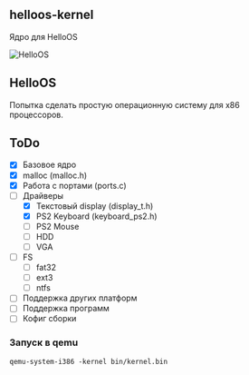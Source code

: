 ## helloos-kernel
Ядро для HelloOS<br>

![HelloOS](https://github.com/qbaddev/HelloOS/raw/master/screen.jpg)
<br>
## HelloOS
Попытка сделать простую операционную систему для x86 процессоров.<br/>

## ToDo
- [x] Базовое ядро
- [x] malloc (malloc.h)
- [x] Работа с портами (ports.c)
- [ ] Драйверы
    - [x] Текстовый display (display_t.h)
    - [x] PS2 Keyboard (keyboard_ps2.h)
    - [ ] PS2 Mouse
    - [ ] HDD
    - [ ] VGA
- [ ] FS
    - [ ] fat32
    - [ ] ext3
    - [ ] ntfs
- [ ] Поддержка других платформ
- [ ] Поддержка программ
- [ ] Кофиг сборки

### Запуск в qemu
```qemu-system-i386 -kernel bin/kernel.bin```
